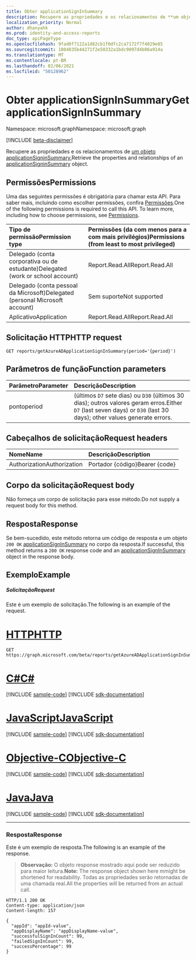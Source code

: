 ```yaml
---
title: Obter applicationSignInSummary
description: Recupere as propriedades e os relacionamentos de **um objeto applicationSigninSummary.**
localization_priority: Normal
author: dhanyahk
ms.prod: identity-and-access-reports
doc_type: apiPageType
ms.openlocfilehash: 9fad0f7122a1d82cb1f0dfc2ca7172f7f4029e85
ms.sourcegitcommit: 1004835b44271f2e50332a1bdc9097d4b06a914a
ms.translationtype: MT
ms.contentlocale: pt-BR
ms.lasthandoff: 02/06/2021
ms.locfileid: "50128962"
---
```

# <a name="get-applicationsigninsummary"></a><span data-ttu-id="6e08a-103">Obter applicationSignInSummary</span><span class="sxs-lookup"><span data-stu-id="6e08a-103">Get applicationSignInSummary</span></span>

<span data-ttu-id="6e08a-104">Namespace: microsoft.graph</span><span class="sxs-lookup"><span data-stu-id="6e08a-104">Namespace: microsoft.graph</span></span>

[!INCLUDE [beta-disclaimer](../../includes/beta-disclaimer.md)]

<span data-ttu-id="6e08a-105">Recupere as propriedades e os relacionamentos de [um objeto applicationSigninSummary.](../resources/applicationsigninsummary.md)</span><span class="sxs-lookup"><span data-stu-id="6e08a-105">Retrieve the properties and relationships of an [applicationSigninSummary](../resources/applicationsigninsummary.md) object.</span></span>

## <a name="permissions"></a><span data-ttu-id="6e08a-106">Permissões</span><span class="sxs-lookup"><span data-stu-id="6e08a-106">Permissions</span></span>
<span data-ttu-id="6e08a-p101">Uma das seguintes permissões é obrigatória para chamar esta API. Para saber mais, incluindo como escolher permissões, confira [Permissões](/graph/permissions-reference.md).</span><span class="sxs-lookup"><span data-stu-id="6e08a-p101">One of the following permissions is required to call this API. To learn more, including how to choose permissions, see [Permissions](/graph/permissions-reference.md).</span></span>

|<span data-ttu-id="6e08a-109">Tipo de permissão</span><span class="sxs-lookup"><span data-stu-id="6e08a-109">Permission type</span></span>      | <span data-ttu-id="6e08a-110">Permissões (da com menos para a com mais privilégios)</span><span class="sxs-lookup"><span data-stu-id="6e08a-110">Permissions (from least to most privileged)</span></span>              |
|:--------------------|:---------------------------------------------------------|
|<span data-ttu-id="6e08a-111">Delegado (conta corporativa ou de estudante)</span><span class="sxs-lookup"><span data-stu-id="6e08a-111">Delegated (work or school account)</span></span> | <span data-ttu-id="6e08a-112">Report.Read.All</span><span class="sxs-lookup"><span data-stu-id="6e08a-112">Report.Read.All</span></span> |
|<span data-ttu-id="6e08a-113">Delegado (conta pessoal da Microsoft)</span><span class="sxs-lookup"><span data-stu-id="6e08a-113">Delegated (personal Microsoft account)</span></span> | <span data-ttu-id="6e08a-114">Sem suporte</span><span class="sxs-lookup"><span data-stu-id="6e08a-114">Not supported</span></span>   |
|<span data-ttu-id="6e08a-115">Aplicativo</span><span class="sxs-lookup"><span data-stu-id="6e08a-115">Application</span></span> | <span data-ttu-id="6e08a-116">Report.Read.All</span><span class="sxs-lookup"><span data-stu-id="6e08a-116">Report.Read.All</span></span> | 

## <a name="http-request"></a><span data-ttu-id="6e08a-117">Solicitação HTTP</span><span class="sxs-lookup"><span data-stu-id="6e08a-117">HTTP request</span></span>
<!-- { "blockType": "ignored" } -->
``` http
GET reports/getAzureADApplicationSignInSummary(period='{period}')
```

## <a name="function-parameters"></a><span data-ttu-id="6e08a-118">Parâmetros de função</span><span class="sxs-lookup"><span data-stu-id="6e08a-118">Function parameters</span></span>

| <span data-ttu-id="6e08a-119">Parâmetro</span><span class="sxs-lookup"><span data-stu-id="6e08a-119">Parameter</span></span> | <span data-ttu-id="6e08a-120">Descrição</span><span class="sxs-lookup"><span data-stu-id="6e08a-120">Description</span></span> |
|:----------|:----------|
| <span data-ttu-id="6e08a-121">ponto</span><span class="sxs-lookup"><span data-stu-id="6e08a-121">period</span></span> | <span data-ttu-id="6e08a-122">(últimos `D7` sete dias) ou `D30` (últimos 30 dias); outros valores geram erros.</span><span class="sxs-lookup"><span data-stu-id="6e08a-122">Either `D7` (last seven days) or `D30` (last 30 days); other values generate errors.</span></span> |

## <a name="request-headers"></a><span data-ttu-id="6e08a-123">Cabeçalhos de solicitação</span><span class="sxs-lookup"><span data-stu-id="6e08a-123">Request headers</span></span>
| <span data-ttu-id="6e08a-124">Nome</span><span class="sxs-lookup"><span data-stu-id="6e08a-124">Name</span></span>      |<span data-ttu-id="6e08a-125">Descrição</span><span class="sxs-lookup"><span data-stu-id="6e08a-125">Description</span></span>|
|:----------|:----------|
| <span data-ttu-id="6e08a-126">Authorization</span><span class="sxs-lookup"><span data-stu-id="6e08a-126">Authorization</span></span> | <span data-ttu-id="6e08a-127">Portador {código}</span><span class="sxs-lookup"><span data-stu-id="6e08a-127">Bearer {code}</span></span> |

## <a name="request-body"></a><span data-ttu-id="6e08a-128">Corpo da solicitação</span><span class="sxs-lookup"><span data-stu-id="6e08a-128">Request body</span></span>
<span data-ttu-id="6e08a-129">Não forneça um corpo de solicitação para esse método.</span><span class="sxs-lookup"><span data-stu-id="6e08a-129">Do not supply a request body for this method.</span></span>

## <a name="response"></a><span data-ttu-id="6e08a-130">Resposta</span><span class="sxs-lookup"><span data-stu-id="6e08a-130">Response</span></span>
<span data-ttu-id="6e08a-131">Se bem-sucedido, este método retorna um código de resposta e um objeto `200 OK` [applicationSignInSummary](../resources/applicationsigninsummary.md) no corpo da resposta.</span><span class="sxs-lookup"><span data-stu-id="6e08a-131">If successful, this method returns a `200 OK` response code and an [applicationSignInSummary](../resources/applicationsigninsummary.md) object in the response body.</span></span>

## <a name="example"></a><span data-ttu-id="6e08a-132">Exemplo</span><span class="sxs-lookup"><span data-stu-id="6e08a-132">Example</span></span>

##### <a name="request"></a><span data-ttu-id="6e08a-133">Solicitação</span><span class="sxs-lookup"><span data-stu-id="6e08a-133">Request</span></span>
<span data-ttu-id="6e08a-134">Este é um exemplo de solicitação.</span><span class="sxs-lookup"><span data-stu-id="6e08a-134">The following is an example of the request.</span></span>

# <a name="http"></a>[<span data-ttu-id="6e08a-135">HTTP</span><span class="sxs-lookup"><span data-stu-id="6e08a-135">HTTP</span></span>](#tab/http)
<!-- {
  "blockType": "request",
  "name": "get_applicationsigninsummary"
}-->
```msgraph-interactive
GET https://graph.microsoft.com/beta/reports/getAzureADApplicationSignInSummary(period='D7')
```
# <a name="c"></a>[<span data-ttu-id="6e08a-136">C#</span><span class="sxs-lookup"><span data-stu-id="6e08a-136">C#</span></span>](#tab/csharp)
[!INCLUDE [sample-code](../includes/snippets/csharp/get-applicationsigninsummary-csharp-snippets.md)]
[!INCLUDE [sdk-documentation](../includes/snippets/snippets-sdk-documentation-link.md)]

# <a name="javascript"></a>[<span data-ttu-id="6e08a-137">JavaScript</span><span class="sxs-lookup"><span data-stu-id="6e08a-137">JavaScript</span></span>](#tab/javascript)
[!INCLUDE [sample-code](../includes/snippets/javascript/get-applicationsigninsummary-javascript-snippets.md)]
[!INCLUDE [sdk-documentation](../includes/snippets/snippets-sdk-documentation-link.md)]

# <a name="objective-c"></a>[<span data-ttu-id="6e08a-138">Objective-C</span><span class="sxs-lookup"><span data-stu-id="6e08a-138">Objective-C</span></span>](#tab/objc)
[!INCLUDE [sample-code](../includes/snippets/objc/get-applicationsigninsummary-objc-snippets.md)]
[!INCLUDE [sdk-documentation](../includes/snippets/snippets-sdk-documentation-link.md)]

# <a name="java"></a>[<span data-ttu-id="6e08a-139">Java</span><span class="sxs-lookup"><span data-stu-id="6e08a-139">Java</span></span>](#tab/java)
[!INCLUDE [sample-code](../includes/snippets/java/get-applicationsigninsummary-java-snippets.md)]
[!INCLUDE [sdk-documentation](../includes/snippets/snippets-sdk-documentation-link.md)]

---

### <a name="response"></a><span data-ttu-id="6e08a-140">Resposta</span><span class="sxs-lookup"><span data-stu-id="6e08a-140">Response</span></span>
<span data-ttu-id="6e08a-141">Este é um exemplo de resposta.</span><span class="sxs-lookup"><span data-stu-id="6e08a-141">The following is an example of the response.</span></span> 

><span data-ttu-id="6e08a-142">**Observação:** O objeto response mostrado aqui pode ser reduzido para maior leitura.</span><span class="sxs-lookup"><span data-stu-id="6e08a-142">**Note:** The response object shown here mmight be shortened for readability.</span></span> <span data-ttu-id="6e08a-143">Todas as propriedades serão retornadas de uma chamada real.</span><span class="sxs-lookup"><span data-stu-id="6e08a-143">All the properties will be returned from an actual call.</span></span>
<!-- {
  "blockType": "response",
  "truncated": true,
  "@odata.type": "microsoft.graph.applicationSignInSummary"
} -->
```http
HTTP/1.1 200 OK
Content-type: application/json
Content-length: 157

{
  "appId": "appId-value",
  "appDisplayName": "appDisplayName-value",
  "successfulSignInCount": 99,
  "failedSignInCount": 99,
  "successPercentage": 99
}
```

<!-- uuid: 8fcb5dbc-d5aa-4681-8e31-b001d5168d79
2015-10-25 14:57:30 UTC -->
<!-- {
  "type": "#page.annotation",
  "description": "Get applicationSignInSummary",
  "keywords": "",
  "section": "documentation",
  "tocPath": "",
  "suppressions": [
  ]
}-->


